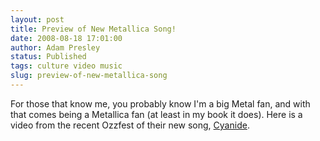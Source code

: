 ```yaml
---
layout: post
title: Preview of New Metallica Song!
date: 2008-08-18 17:01:00
author: Adam Presley
status: Published
tags: culture video music
slug: preview-of-new-metallica-song
---
```


For those that know me, you probably know I'm a big Metal fan, and with
that comes being a Metallica fan (at least in my book it does). Here is
a video from the recent Ozzfest of their new song, [Cyanide](http://www.youtube.com/watch?v=uRxNCJ0zhwk&feature=related).

